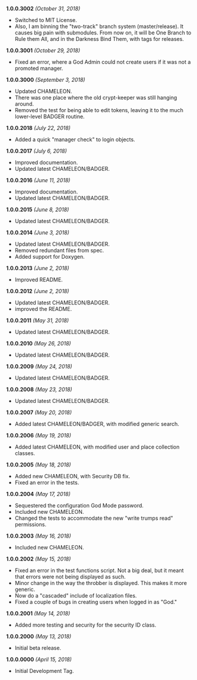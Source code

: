 **1.0.0.3002** *(October 31, 2018)*

- Switched to MIT License.
- Also, I am binning the "two-track" branch system (master/release). It causes big pain with submodules. From now on, it will be One Branch to Rule them All, and in the Darkness Bind Them, with tags for releases.

**1.0.0.3001** *(October 29, 2018)*

- Fixed an error, where a God Admin could not create users if it was not a promoted manager.

**1.0.0.3000** *(September 3, 2018)*

- Updated CHAMELEON.
- There was one place where the old crypt-keeper was still hanging around.
- Removed the test for being able to edit tokens, leaving it to the much lower-level BADGER routine.

**1.0.0.2018** *(July 22, 2018)*

- Added a quick "manager check" to login objects.

**1.0.0.2017** *(July 6, 2018)*

- Improved documentation.
- Updated latest CHAMELEON/BADGER.

**1.0.0.2016** *(June 11, 2018)*

- Improved documentation.
- Updated latest CHAMELEON/BADGER.

**1.0.0.2015** *(June 8, 2018)*

- Updated latest CHAMELEON/BADGER.

**1.0.0.2014** *(June 3, 2018)*

- Updated latest CHAMELEON/BADGER.
- Removed redundant files from spec.
- Added support for Doxygen.

**1.0.0.2013** *(June 2, 2018)*

- Improved README.

**1.0.0.2012** *(June 2, 2018)*

- Updated latest CHAMELEON/BADGER.
- improved the README.

**1.0.0.2011** *(May 31, 2018)*

- Updated latest CHAMELEON/BADGER.

**1.0.0.2010** *(May 26, 2018)*

- Updated latest CHAMELEON/BADGER.

**1.0.0.2009** *(May 24, 2018)*

- Updated latest CHAMELEON/BADGER.

**1.0.0.2008** *(May 23, 2018)*

- Updated latest CHAMELEON/BADGER.

**1.0.0.2007** *(May 20, 2018)*

- Added latest CHAMELEON/BADGER, with modified generic search.

**1.0.0.2006** *(May 19, 2018)*

- Added latest CHAMELEON, with modified user and place collection classes.

**1.0.0.2005** *(May 18, 2018)*

- Added new CHAMELEON, with Security DB fix.
- Fixed an error in the tests.

**1.0.0.2004** *(May 17, 2018)*

- Sequestered the configuration God Mode password.
- Included new CHAMELEON.
- Changed the tests to accommodate the new "write trumps read" permissions.

**1.0.0.2003** *(May 16, 2018)*

- Included new CHAMELEON.

**1.0.0.2002** *(May 15, 2018)*

- Fixed an error in the test functions script. Not a big deal, but it meant that errors were not being displayed as such.
- Minor change in the way the throbber is displayed. This makes it more generic.
- Now do a "cascaded" include of localization files.
- Fixed a couple of bugs in creating users when logged in as "God."

**1.0.0.2001** *(May 14, 2018)*

- Added more testing and security for the security ID class.

**1.0.0.2000** *(May 13, 2018)*

- Initial beta release.

**1.0.0.0000** *(April 15, 2018)*

- Initial Development Tag.